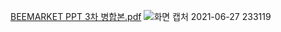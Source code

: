 [BEEMARKET PPT 3차 병합본.pdf](https://github.com/ihyongi/beeMarket/files/6721742/BEEMARKET.PPT.3.pdf)
![화면 캡처 2021-06-27 233119](https://user-images.githubusercontent.com/73655077/123548455-ccc27500-d79f-11eb-859a-5f4ce57d7e91.jpg)



